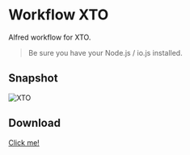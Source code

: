 # Workflow XTO

Alfred workflow for XTO.

> Be sure you have your Node.js / io.js installed.

## Snapshot

![XTO](http://deathmoon.b0.upaiyun.com/github/xto.gif)

## Download

[Click me!](https://github.com/XadillaX/workflow-xto/blob/master/xto.alfredworkflow?raw=true)

